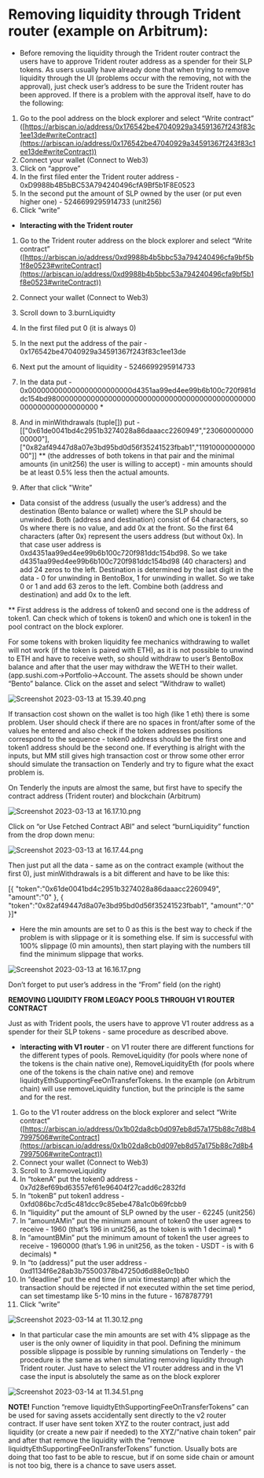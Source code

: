 
# Removing liquidity through Trident router (example on Arbitrum):

- Before removing the liquidity through the Trident router contract the users have to approve Trident router address as a spender for their SLP tokens. As users usually have already done that when trying to remove liquidity through the UI (problems occur with the removing, not with the approval), just check user’s address to be sure the Trident router has been approved. If there is a problem with the approval itself, have to do the following:
1. Go to the pool address on the block explorer and select “Write contract” ([https://arbiscan.io/address/0x176542be47040929a34591367f243f83c1ee13de#writeContract](https://arbiscan.io/address/0x176542be47040929a34591367f243f83c1ee13de#writeContract))
2. Connect your wallet (Connect to Web3)
3. Click on “approve”
4. In the first filed enter the Trident router address - 0xD9988b4B5bBC53A794240496cfA9Bf5b1F8E0523
5. In the second put the amount of SLP owned by the user (or put even higher one) - 5246699295914733 (unit256)
6. Click “write”

- **Interacting with the Trident router**
1. Go to the Trident router address on the block explorer and select “Write contract” ([https://arbiscan.io/address/0xd9988b4b5bbc53a794240496cfa9bf5b1f8e0523#writeContract](https://arbiscan.io/address/0xd9988b4b5bbc53a794240496cfa9bf5b1f8e0523#writeContract))
2. Connect your wallet (Connect to Web3) 
3. Scroll down to 3.burnLiquidty
4. In the first filed put 0 (it is always 0)
5. In the next put the address of the pair - 0x176542be47040929a34591367f243f83c1ee13de 
6. Next put the amount of liquidity - 5246699295914733

1. In the data put - 0x000000000000000000000000d4351aa99ed4ee99b6b100c720f981ddc154bd980000000000000000000000000000000000000000000000000000000000000000 *
2. And in minWithdrawals (tuple[]) put - [["0x61de0041bd4c2951b3274028a86daaacc2260949","2306000000000000"],["0x82af49447d8a07e3bd95bd0d56f35241523fbab1","1191000000000000"]] ** (the addresses of both tokens in that pair and the minimal amounts (in unit256) the user is willing to accept) - min amounts should be at least 0.5% less then the actual amounts.
3. After that click "Write”

* Data consist of the address (usually the user’s address) and the destination (Bento balance or wallet) where the SLP should be unwinded. Both (address and destination) consist of 64 characters, so 0s where there is no value, and add 0x at the front. So the first 64 characters (after 0x) represent the users address (but without 0x). In that case user address is 0xd4351aa99ed4ee99b6b100c720f981ddc154bd98. So we take d4351aa99ed4ee99b6b100c720f981ddc154bd98 (40 characters) and add 24 zeros to the left. Destination is determined by the last digit in the data - 0 for unwinding in BentoBox, 1 for unwinding in wallet. So we take 0 or 1 and add 63 zeros to the left. Combine both (address and destination) and add 0x to the left.

** First address is the address of token0 and second one is the address of token1. Can check which of tokens is token0 and which one is token1 in the pool contract on the block explorer.

For some tokens with broken liquidity fee mechanics withdrawing to wallet will not work (if the token is paired with ETH), as it is not possible to unwind to ETH and have to receive weth, so should withdraw to user’s BentoBox balance and after that the user may withdraw the WETH to their wallet. (app.sushi.com→Portfolio→Account. The assets should be shown under “Bento” balance. Click on the asset and select “Withdraw to wallet)

![Screenshot 2023-03-13 at 15.39.40.png](https://github.com/CarpeCryptum/pics/blob/main/Screenshot%202023-03-18%20at%2019.42.32.png)

If transaction cost shown on the wallet is too high (like 1 eth) there is some problem. User should check if there are no spaces in front/after some of the values he entered and also check if the token addresses positions correspond to the sequence - token0 address should be the first one and token1 address should be the second one. If everything is alright with the inputs, but MM still gives high transaction cost or throw some other error should simulate the transaction on Tenderly and try to figure what the exact problem is.

On Tenderly the inputs are almost the same, but first have to specify the contract address (Trident router) and blockchain (Arbitrum)

![Screenshot 2023-03-13 at 16.17.10.png](https://github.com/CarpeCryptum/pics/blob/main/Screenshot%202023-03-13%20at%2016.17.10.png)


Click on “or Use Fetched Contract ABI” and select “burnLiquidity” function from the drop down menu:

![Screenshot 2023-03-13 at 16.17.44.png](https://github.com/CarpeCryptum/pics/blob/main/Screenshot%202023-03-13%20at%2016.17.44.png)

Then just put all the data  - same as on the contract example (without the first 0), just  minWithdrawals is a bit different and have to be like this: 

[{ "token":"0x61de0041bd4c2951b3274028a86daaacc2260949", "amount":"0" }, { "token":"0x82af49447d8a07e3bd95bd0d56f35241523fbab1", "amount":"0" }]*

*  Here the min amounts are set to 0 as this is the best way to check if the problem is with slippage or it is something else. If sim is successful with 100% slippage (0 min amounts), then start playing with the numbers till find the minimum slippage that works.

![Screenshot 2023-03-13 at 16.16.17.png](https://github.com/CarpeCryptum/pics/blob/main/Screenshot%202023-03-13%20at%2016.16.17.png)

Don’t forget to put user’s address in the “From” field (on the right)

**********************************REMOVING LIQUIDITY FROM LEGACY POOLS THROUGH V1 ROUTER CONTRACT**********************************

Just as with Trident pools, the users have to approve V1 router address as a spender for their SLP tokens - same procedure as described above.

- I**nteracting with V1 router** - on V1 router there are different functions for the different types of pools. RemoveLiquidity (for pools where none of the tokens is the chain native one), RemoveLiquidityEth (for pools where one of the tokens is the chain native one) and remove liquidtyEthSupportingFeeOnTransferTokens. In the example (on Arbitrum chain) will use removeLiquidity function, but the principle is the same and for the rest.
1. Go to the V1 router address on the block explorer and select “Write contract” ([https://arbiscan.io/address/0x1b02da8cb0d097eb8d57a175b88c7d8b47997506#writeContract](https://arbiscan.io/address/0x1b02da8cb0d097eb8d57a175b88c7d8b47997506#writeContract))
2. Connect your wallet (Connect to Web3) 
3. Scroll to 3.removeLiquidity
4. In “tokenA” put the token0 address - 0x7d28ef69bd63557ef61e96404f27cadd6c2832fd
5. In “tokenB” put token1 address - 0xfd086bc7cd5c481dcc9c85ebe478a1c0b69fcbb9
6. In “liquidity” put the amount of SLP owned by the user - 62245 (unit256)
7. In “amountAMin” put the minimum amount of token0 the user agrees to receive - 1960 (that’s 196 in unit256, as the token is with 1 decimal) *
8. In “amountBMin” put the minimum amount of token1 the user agrees to receive - 1960000 (that’s 1.96 in unit256, as the token - USDT - is with 6 decimals) *
9. In “to (address)” put the user address - 0xd1134f6e28ab3b75500378b47250d6d88e0c1bb0
10. In “deadline” put the end time (in unix timestamp) after which the transaction should be rejected if not executed within the set time period, can set timestamp like 5-10 mins in the future - 1678787791
11. Click “write”

![Screenshot 2023-03-14 at 11.30.12.png](https://github.com/CarpeCryptum/pics/blob/main/Screenshot%202023-03-14%20at%2011.30.12.png)
* In that particular case the min amounts are set with 4% slippage as the user is the only owner of liquidity in that pool. Defining the minimum possible slippage is possible by running simulations on Tenderly - the procedure is the same as when simulating removing liquidity through Trident router. Just have to select the V1 router address and in the V1 case the input is absolutely the same as on the block explorer

![Screenshot 2023-03-14 at 11.34.51.png](https://github.com/CarpeCryptum/pics/blob/main/Screenshot%202023-03-14%20at%2011.34.51.png)

************NOTE!************ Function “remove liquidtyEthSupportingFeeOnTransferTokens” can be used for saving assets accidentally sent directly to the v2 router contract. If user have sent token XYZ to the router contract, just add liquidity (or create a new pair if needed) to the XYZ/”native chain token” pair and after that remove the liquidity with the “remove liquidtyEthSupportingFeeOnTransferTokens” function. Usually bots are doing that too fast to be able to rescue, but if on some side chain or amount is not too big, there is a chance to save users asset.
